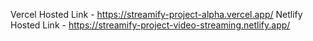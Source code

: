 Vercel Hosted Link - https://streamify-project-alpha.vercel.app/
Netlify Hosted Link - https://streamify-project-video-streaming.netlify.app/
